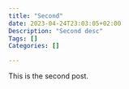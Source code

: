 ```yaml
---
title: "Second"
date: 2023-04-24T23:03:05+02:00
Description: "Second desc"
Tags: []
Categories: []

---
```

This is the second post.